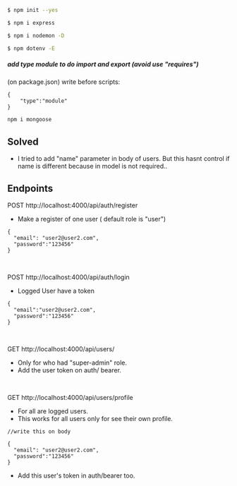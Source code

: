 
``` bash
$ npm init --yes
```


``` bash
$ npm i express
```

``` bash
$ npm i nodemon -D 
```

``` bash
$ npm dotenv -E
```

##### add type module to do import and export (avoid use "requires")

(on package.json) 
write before scripts:
```
{
    "type":"module"
}
```

``` bash
npm i mongoose
```



## Solved
 
- I tried to add "name" parameter in body of users. But this hasnt control if name is different because in model is not required..

## Endpoints

POST http://localhost:4000/api/auth/register 
- Make a register of one user ( default role is "user")

```
{
  "email": "user2@user2.com",
  "password":"123456"
}
```

</br>


POST http://localhost:4000/api/auth/login
- Logged User have a token

```
{
  "email":"user2@user2.com",
  "password":"123456"
}
```
</br>

GET http://localhost:4000/api/users/
- Only for who had "super-admin" role.
- Add the user token on auth/ bearer.

</br>

GET http://localhost:4000/api/users/profile
- For all are logged users.
- This works for all users only for see their own profile.
```
//write this on body

{
  "email": "user2@user2.com",
  "password":"123456"
}
```
- Add this user's token in auth/bearer too. 


